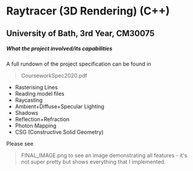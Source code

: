 # Raytracer (3D Rendering) (C++)
## University of Bath, 3rd Year, CM30075


##### What the project involved/its capabilities
A full rundown of the project specification can be found in 
> CourseworkSpec2020.pdf

 - Rasterising Lines
 - Reading model files
 - Raycasting
 - Ambient+Diffuse+Specular Lighting
 - Shadows
 - Reflection+Refraction
 - Photon Mapping
 - CSG (Constructive Solid Geometry)


Please see
> FINAL_IMAGE.png
to see an image demonstrating all features - it's not super pretty but shows everything that I implemented.
 

